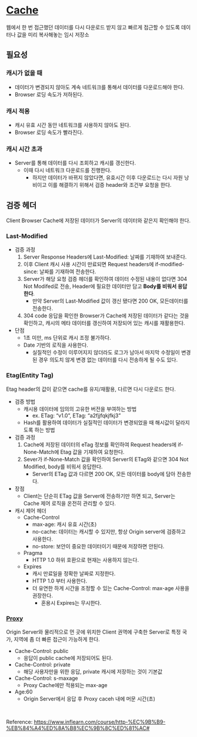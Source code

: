 # [Cache](https://ko.wikipedia.org/wiki/%EC%BA%90%EC%8B%9C)

웹에서 한 번 접근했던 데이터를 다시 다운로드 받지 않고 빠르게 접근할 수 있도록 데이터나 값을 미리 복사해놓는 임시 저장소


## 필요성

### 캐시가 없을 때
- 데이터가 변경되지 않아도 계속 네트워크를 통해서 데이터를 다운로드해야 한다.
- Browser 로딩 속도가 저하된다.
### 캐시 적용
- 캐시 유효 시간 동안 네트워크를 사용하지 않아도 된다.
- Browser 로딩 속도가 빨라진다.
### 캐시 시간 초과
- Server를 통해 데이터를 다시 조회하고 캐시를 갱신한다.
    - 이때 다시 네트워크 다운로드를 진행한다.
        - 하지만 데이터가 바뀌지 않았다면, 유효시간 이후 다운로드는 다시 자원 낭비이고 이를 해결하기 위해서 검증 header와 조건부 요청을 한다.

## 검증 헤더
Client Browser Cache에 저장된 데이터가 Server의 데이터와 같은지 확인해야 한다.

### Last-Modified
- 검증 과정
    1. Server Response Headers에 Last-Modified: 날짜를 기재하여 보내준다.
    2. 이후 Client 캐시 사용 시간이 만료되면 Request headers에 if-modified-since: 날짜를 기재하여 전송한다.
    3. Server가 해당 요청 검증 헤더를 확인하여 데이터 수정된 내용이 없다면 304 Not Modifed로 전송, Header에 필요한 데이터만 담고 **Body를 비워서 응답한다**. 
        - 만약 Server의 Last-Modified 값이 갱신 됐다면 200 OK, 모든데이터를 전송한다.
    4. 304 code 응답을 확인한 Browser가 Cache에 저장된 데이터가 같다는 것을 확인하고, 캐시의 메타 데이터를 갱신하여 저장되어 있는 캐시를 재활용한다.
- 단점
    - 1초 미만, ms 단위로 캐시 조정 불가하다.
    - Date 기반의 로직을 사용한다.
        - 실질적인 수정이 이루어지지 않더라도 로그가 남아서 마지막 수정일이 변경된 경우 의도치 않게 변경 없는 데이터를 다시 전송하게 될 수도 있다.

### Etag(Entity Tag)
Etag header의 값이 같으면 cache를 유지/재활용, 다르면 다시 다운로드 한다.

- 검증 방법
  - 캐시용 데이터에 임의의 고유한 버전을 부여하는 방법
      - ex. ETag: “v1.0”, ETag: “a2fjjfqkjfkj3”
  - Hash를 활용하여 데이터가 실질적인 데이터가 변경되었을 때 해시값이 달라지도록 하는 방법
- 검증 과정
  1. Cache에 저장된 데이터의 eTag 정보를 확인하여 Request headers에 if-None-Match에 Etag 값을 기재하여 요청한다. 
  2. Sever가 if-None-Match 값을 확인하여 Server의 ETag와 같으면 304 Not Modified, body를 비워서 응답한다.
     - Server의 ETag 값과 다르면 200 OK, 모든 데이터를 body에 담아 전송한다.
- 장점
    - Client는 단순히 ETag 값을 Server에 전송하기만 하면 되고, Server는 Cache 제어 로직을 온전히 관리할 수 있다.
- 캐시 제어 헤더
  - Cache-Control
    - max-age: 캐시 유효 시간(초)
    - no-cache: 데이터는 캐시할 수 있지만, 항상 Origin server에 검증하고 사용한다.
    - no-store: 보안이 중요한 데이터이기 때문에 저장하면 안된다.
  - Pragma
    - HTTP 1.0 하위 호환으로 현재는 사용하지 않는다.
  - Expires
    - 캐시 만료일을 정확한 날짜로 지정한다.
    - HTTP 1.0 부터 사용한다.
    - 더 유연한 하게 시간을 조정할 수 있는 Cache-Control: max-age 사용을 권장한다.
        - 혼용시 Expires는 무시한다.

### [Proxy](https://ko.wikipedia.org/wiki/%ED%94%84%EB%A1%9D%EC%8B%9C_%EC%84%9C%EB%B2%84)

Origin Server와 물리적으로 먼 곳에 위치한 Client 권역에 구축한 Server로 특정 국가, 지역에 좀 더 빠른 접근이 가능하게 한다.

- Cache-Control: public
    - 응답이 public cache에 저장되어도 된다.
- Cache-Control: private
    - 해당 사용자만을 위한 응답, private 캐시에 저장하는 것이 기본값
- Cache-Control: s-maxage
    - Proxy Cache에만 적용되는 max-age
- Age:60
    - Origin Server에서 응답 후 Proxy caceh 내에 머문 시간(초)

<br>

Reference: https://www.inflearn.com/course/http-%EC%9B%B9-%EB%84%A4%ED%8A%B8%EC%9B%8C%ED%81%AC#
